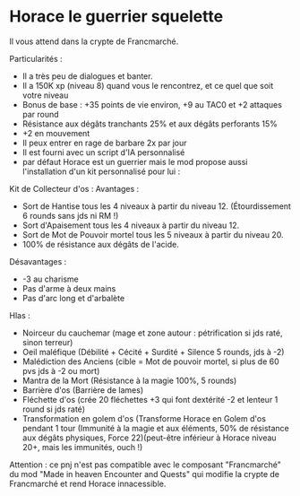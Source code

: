 # Horace le guerrier squelette

Il vous attend dans la crypte de Francmarché.

Particularités :
- Il a très peu de dialogues et banter.
- Il a 150K xp (niveau 8) quand vous le rencontrez, et ce quel que soit votre niveau
- Bonus de base : +35 points de vie environ, +9 au TAC0 et +2 attaques par round
- Résistance aux dégâts tranchants 25% et aux dégâts perforants 15%
- +2 en mouvement
- Il peux entrer en rage de barbare 2x par jour
- Il est fourni avec un script d'IA personnalisé
- par défaut Horace est un guerrier mais le mod propose aussi l'installation d'un kit personnalisé pour lui : 



Kit de Collecteur d'os : 
Avantages :
- Sort de Hantise tous les 4 niveaux à partir du niveau 12. (Étourdissement 6 rounds sans jds ni RM !)
- Sort d'Apaisement tous les 4 niveaux à partir du niveau 12.
- Sort de Mot de Pouvoir mortel tous les 5 niveaux à partir du niveau 20.
- 100% de résistance aux dégâts de l'acide.

Désavantages :
- -3 au charisme
- Pas d'arme à deux mains
- Pas d'arc long et d'arbalète

Hlas :
- Noirceur du cauchemar (mage et zone autour : pétrification si jds raté, sinon terreur)
- Oeil maléfique (Débilité + Cécité + Surdité + Silence 5 rounds, jds à -2)
- Malédiction des Anciens (cible = Mot de pouvoir mortel, si plus de 60 pvs jds à -2 ou mort)
- Mantra de la Mort (Résistance à la magie 100%, 5 rounds)
- Barrière d'os (Barrière de lames)
- Fléchette d'os (crée 20 fléchettes +3 qui font dextérité -2 et lenteur 1 round si jds raté)
- Transformation en golem d'os (Transforme Horace en Golem d'os pendant 1 tour (Immunité à la magie et aux éléments, 50% de résistance aux dégâts physiques, Force 22)(peut-être inférieur à Horace niveau 20+, mais les immunités, ouch !)



Attention : ce pnj n'est pas compatible avec le composant "Francmarché" du mod "Made in heaven Encounter and Quests" qui modifie la crypte de Francmarché et rend Horace innacessible.
